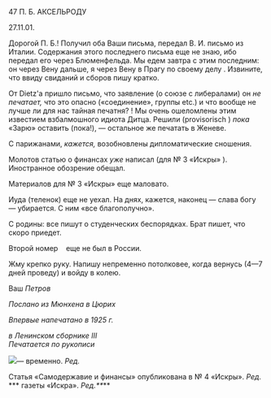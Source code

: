 47 П. Б. АКСЕЛЬРОДУ

27.11.01.

Дорогой П. Б.! Получил оба Ваши письма, передал В. И. письмо из Италии. Содер­жания этого последнего письма еще не знаю, ибо передал его через Блюменфельда. Мы едем завтра с этим последним: он через Вену дальше, я через Вену в Прагу по своему делу . Извините, что ввиду свиданий и сборов пишу кратко.

От Dietz'a пришло письмо, что заявление (о союзе с либералами) он _не печатает,_ что это опасно («соединение», группы etc.) и что вообще не лучше ли для нас тайная печатня? ! Мы очень ошеломлены этим известием взбалмошного идиота Дитца. Решили (provisorisch ) _пока_ «Зарю» оставить (пока!), — остальное же печатать в Женеве.

С парижанами, _кажется,_ возобновлены дипломатические сношения.

Молотов статью о финансах _уже_ написал (для № 3 «Искры» ). Иностранное обо­зрение обещал.

Материалов для № 3 «Искры» еще маловато.

Иуда (теленок) еще не уехал. На днях, кажется, наконец — слава богу — убирается. С ним «все благополучно».

С родины: все пишут о студенческих беспорядках. Брат пишет, что скоро приедет.

Второй номер    еще не был в России.

Жму крепко руку. Напишу непременно потолковее, когда вернусь (4—7 дней прове­ду) и войду в колею.

Ваш _Петров_

_Послано из Мюнхена в Цюрих_

_Впервые напечатано в 1925 г._

_в Ленинском сборнике_ _III_                                                                  _Печатается по рукописи_

![](file:///C:/Users/bot32/AppData/Local/Temp/msohtmlclip1/01/clip_image001.png)— временно. _Ред._

Статья «Самодержавие и финансы» опубликована в № 4 «Искры». _Ред._ *** газеты «Искра». _Ред.**_**